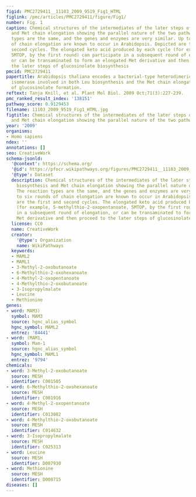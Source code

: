```yaml
---
figid: PMC2729411__11103_2009_9519_Fig1_HTML
figlink: /pmc/articles/PMC2729411/figure/Fig1/
number: Fig. 1
caption: Chemical structures of the intermediates of the later steps of Leu biosynthesis
  and Met chain elongation showing the parallel nature of the two pathways. The reaction
  types are the same, and the genes and enzymes are very similar. Up to six rounds
  of chain elongation are known to occur in Arabidopsis. Depicted are the first and
  second cycles. The elongated keto acid produced by each cycle (for example, 5-methylthio-2-oxopentanoate,
  5MTOP, by the first round) can participate in a subsequent round of elongation,
  or can be transaminated to form an elongated Met derivative and then proceed to
  the later steps of glucosinolate biosynthesis
pmcid: PMC2729411
papertitle: Arabidopsis thaliana encodes a bacterial-type heterodimeric isopropylmalate
  isomerase involved in both Leu biosynthesis and the Met chain elongation pathway
  of glucosinolate formation.
reftext: Tanja Knill, et al. Plant Mol Biol. 2009 Oct;71(3):227-239.
pmc_ranked_result_index: '138151'
pathway_score: 0.9129453
filename: 11103_2009_9519_Fig1_HTML.jpg
figtitle: Chemical structures of the intermediates of the later steps of Leu biosynthesis
  and Met chain elongation showing the parallel nature of the two pathways
year: '2009'
organisms:
- Homo sapiens
ndex: ''
annotations: []
seo: CreativeWork
schema-jsonld:
  '@context': https://schema.org/
  '@id': https://pfocr.wikipathways.org/figures/PMC2729411__11103_2009_9519_Fig1_HTML.html
  '@type': Dataset
  description: Chemical structures of the intermediates of the later steps of Leu
    biosynthesis and Met chain elongation showing the parallel nature of the two pathways.
    The reaction types are the same, and the genes and enzymes are very similar. Up
    to six rounds of chain elongation are known to occur in Arabidopsis. Depicted
    are the first and second cycles. The elongated keto acid produced by each cycle
    (for example, 5-methylthio-2-oxopentanoate, 5MTOP, by the first round) can participate
    in a subsequent round of elongation, or can be transaminated to form an elongated
    Met derivative and then proceed to the later steps of glucosinolate biosynthesis
  license: CC0
  name: CreativeWork
  creator:
    '@type': Organization
    name: WikiPathways
  keywords:
  - MAML2
  - MAML1
  - 3-Methyl-2-oxobutanoate
  - 6-Methylthio-2-oxohexanoate
  - 4-Methyl-2-oxopentanoate
  - 4-Methylthio-2-oxobutanoate
  - 3-Isopropylmalate
  - Leucine
  - Methionine
genes:
- word: MAM3)
  symbol: MAM3
  source: hgnc_alias_symbol
  hgnc_symbol: MAML2
  entrez: '84441'
- word: (MAM1,
  symbol: Mam-1
  source: hgnc_alias_symbol
  hgnc_symbol: MAML1
  entrez: '9794'
chemicals:
- word: 3-Methyl-2-oxobutanoate
  source: MESH
  identifier: C001505
- word: 6-Methylthio-2-oxohexanoate
  source: MESH
  identifier: C001916
- word: 4-Methyl-2-oxopentanoate
  source: MESH
  identifier: C013082
- word: 4-Methylthio-2-oxobutanoate
  source: MESH
  identifier: C014632
- word: 3-Isopropylmalate
  source: MESH
  identifier: C025313
- word: Leucine
  source: MESH
  identifier: D007930
- word: Methionine
  source: MESH
  identifier: D008715
diseases: []
---
```

